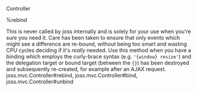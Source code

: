 Controller

%rebind

This is never called by joss internally and is solely for your use when you're
sure you need it. Care has been taken to ensure that only events which might
see a difference are re-bound, without being too smart and wasting CPU cycles
deciding if it's *really* needed. Use this method when you have a binding which
employs the curly-brace syntax (e.g. `'{window} resize'`) and the delegation
target or bound target (between the `{}`) has been destroyed and subsequently
re-created, for example after an AJAX request. joss.mvc.Controller#rebind, joss.mvc.Controller#bind, joss.mvc.Controller#unbind
